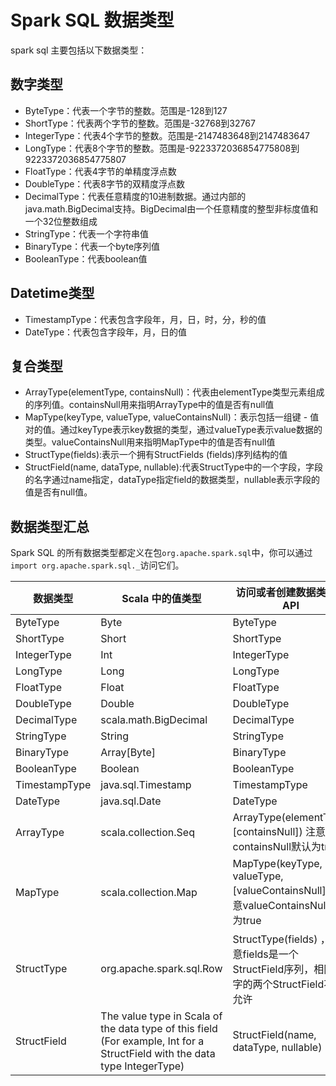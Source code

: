 # Spark SQL 数据类型

spark sql 主要包括以下数据类型：

## 数字类型

- ByteType：代表一个字节的整数。范围是-128到127
- ShortType：代表两个字节的整数。范围是-32768到32767
- IntegerType：代表4个字节的整数。范围是-2147483648到2147483647
- LongType：代表8个字节的整数。范围是-9223372036854775808到9223372036854775807
- FloatType：代表4字节的单精度浮点数
- DoubleType：代表8字节的双精度浮点数
- DecimalType：代表任意精度的10进制数据。通过内部的java.math.BigDecimal支持。BigDecimal由一个任意精度的整型非标度值和一个32位整数组成
- StringType：代表一个字符串值
- BinaryType：代表一个byte序列值
- BooleanType：代表boolean值

## Datetime类型

- TimestampType：代表包含字段年，月，日，时，分，秒的值
- DateType：代表包含字段年，月，日的值

## 复合类型

- ArrayType(elementType, containsNull)：代表由elementType类型元素组成的序列值。containsNull用来指明ArrayType中的值是否有null值
- MapType(keyType, valueType, valueContainsNull)：表示包括一组键 - 值对的值。通过keyType表示key数据的类型，通过valueType表示value数据的类型。valueContainsNull用来指明MapType中的值是否有null值
- StructType(fields):表示一个拥有StructFields (fields)序列结构的值
- StructField(name, dataType, nullable):代表StructType中的一个字段，字段的名字通过name指定，dataType指定field的数据类型，nullable表示字段的值是否有null值。

## 数据类型汇总

Spark SQL 的所有数据类型都定义在包`org.apache.spark.sql`中，你可以通过`import org.apache.spark.sql._`访问它们。

| 数据类型      | Scala 中的值类型                                             | 访问或者创建数据类型的API                                    |
| ------------- | ------------------------------------------------------------ | ------------------------------------------------------------ |
| ByteType      | Byte                                                         | ByteType                                                     |
| ShortType     | Short                                                        | ShortType                                                    |
| IntegerType   | Int                                                          | IntegerType                                                  |
| LongType      | Long                                                         | LongType                                                     |
| FloatType     | Float                                                        | FloatType                                                    |
| DoubleType    | Double                                                       | DoubleType                                                   |
| DecimalType   | scala.math.BigDecimal                                        | DecimalType                                                  |
| StringType    | String                                                       | StringType                                                   |
| BinaryType    | Array[Byte]                                                  | BinaryType                                                   |
| BooleanType   | Boolean                                                      | BooleanType                                                  |
| TimestampType | java.sql.Timestamp                                           | TimestampType                                                |
| DateType      | java.sql.Date                                                | DateType                                                     |
| ArrayType     | scala.collection.Seq                                         | ArrayType(elementType, [containsNull]) 注意containsNull默认为true |
| MapType       | scala.collection.Map                                         | MapType(keyType, valueType, [valueContainsNull]) 注意valueContainsNull默认为true |
| StructType    | org.apache.spark.sql.Row                                     | StructType(fields) ，注意fields是一个StructField序列，相同名字的两个StructField不被允许 |
| StructField   | The value type in Scala of the data type of this field (For example, Int for a StructField with the data type IntegerType) | StructField(name, dataType, nullable)                        |